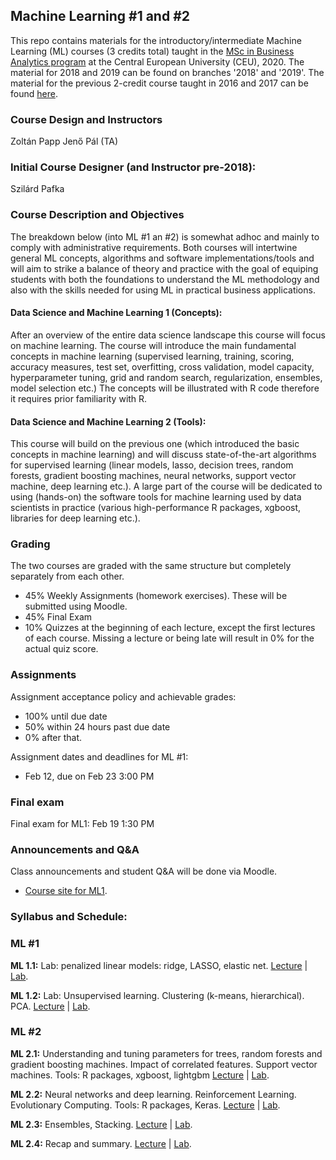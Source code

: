 ## Machine Learning #1 and #2

This repo contains materials for the introductory/intermediate Machine Learning (ML) courses (3 credits total) taught in the
[MSc in Business Analytics program](https://economics.ceu.edu/program/master-science-business-analytics)
at the Central European University (CEU), 2020.
The material for 2018 and 2019 can be found on branches '2018' and '2019'.
The material for the previous 2-credit course taught in 2016 and 2017 can be found
[here](https://github.com/szilard/teach-data-science-msc-analytics-ceu).

### Course Design and Instructors

Zoltán Papp
Jenő Pál (TA)

### Initial Course Designer (and Instructor pre-2018):

Szilárd Pafka <br>

### Course Description and Objectives

The breakdown below (into ML #1 an #2) is somewhat adhoc and mainly to comply with administrative requirements.
Both courses will intertwine general ML concepts, algorithms and software implementations/tools and will
aim to strike a balance of theory and practice with the goal of equiping students with both the
foundations to understand the ML methodology and also with the skills needed for using ML in practical
business applications.

#### Data Science and Machine Learning 1 (Concepts):

After an overview of the entire data science landscape this course will focus on machine learning. The course will introduce the main fundamental concepts in machine learning (supervised learning, training, scoring, accuracy measures, test set, overfitting, cross validation, model capacity, hyperparameter tuning, grid and random search, regularization, ensembles, model selection etc.) The concepts will be illustrated with R code therefore it requires prior familiarity with R.

#### Data Science and Machine Learning 2 (Tools):

This course will build on the previous one (which introduced the basic concepts in machine learning) and will discuss state-of-the-art algorithms for supervised learning (linear models, lasso, decision trees, random forests, gradient boosting machines, neural networks, support vector machine, deep learning etc.). A large part of the course will be dedicated to using (hands-on) the software tools for machine learning used by data scientists in practice (various high-performance R packages, xgboost, libraries for deep learning etc.).

### Grading

The two courses are graded with the same structure but completely separately from each other.

- 45% Weekly Assignments (homework exercises). These will be submitted using Moodle.
- 45% Final Exam
- 10% Quizzes at the beginning of each lecture, except the first lectures of each course. Missing a lecture or being late will result in 0% for the actual quiz score.

### Assignments

Assignment acceptance policy and achievable grades:
- 100% until due date
- 50% within 24 hours past due date
- 0% after that.

Assignment dates and deadlines for ML #1:
- Feb 12, due on Feb 23 3:00 PM

### Final exam

Final exam for ML1: Feb 19 1:30 PM

### Announcements and Q&A

Class announcements and student Q&A will be done via Moodle.
  * [Course site for ML1](https://ceulearning.ceu.edu/course/view.php?id=10606).

### Syllabus and Schedule:

### ML #1

**ML 1.1:** 
Lab: penalized linear models: ridge, LASSO, elastic net.
[Lecture](ml.1.1/lect) | [Lab](ml.1.1/lab).

**ML 1.2:** 
Lab: Unsupervised learning. Clustering (k-means, hierarchical). PCA.
[Lecture](ml.1.2/lect) | [Lab](ml.1.2/lab).

### ML #2

**ML 2.1:** Understanding and tuning parameters for trees, random forests and gradient boosting machines. Impact of correlated features. Support vector machines.
Tools: R packages, xgboost, lightgbm
[Lecture](ml.2.1/lect) | [Lab](ml.2.1/lab).

**ML 2.2:** Neural networks and deep learning. Reinforcement Learning. Evolutionary Computing.
Tools: R packages, Keras.
[Lecture](ml.2.2/lect) | [Lab](ml.2.2/lab).

**ML 2.3:** Ensembles, Stacking.
[Lecture](ml.2.3/lect) | [Lab](ml.2.3/lab).

**ML 2.4:** Recap and summary.
[Lecture](ml.2.4/lect) | [Lab](ml.2.4/lab).





